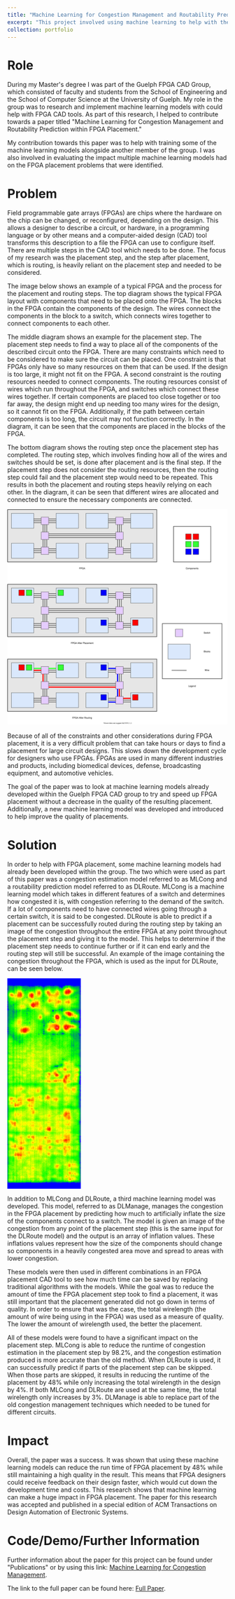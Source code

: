 ```yaml
---
title: "Machine Learning for Congestion Management and Routability Prediction within FPGA Placement"
excerpt: "This project involved using machine learning to help with the FPGA placement problem. <br/><img src=''>"
collection: portfolio
---
```


Role
======
During my Master's degree I was part of the Guelph FPGA CAD Group, which consisted of faculty and students from the
School of Engineering and the School of Computer Science at the University of Guelph. My role in the group was to 
research and implement machine learning models with could help with FPGA CAD tools. As part of this research, I helped
to contribute towards a paper titled "Machine Learning for Congestion Management and Routability Prediction within
FPGA Placement."

My contribution towards this paper was to help with training some of the machine learning models alongside another 
member of the group. I was also involved in evaluating the impact multiple machine learning models had on the 
FPGA placement problems that were identified. 

Problem
======
Field programmable gate arrays (FPGAs) are chips where the hardware on the chip can be changed, or reconfigured, 
depending on the design. This allows a designer to describe a circuit, or hardware, in a programming language or by other means 
and a computer-aided design (CAD) tool transforms this description to a file the FPGA can use to configure itself.
There are multiple steps in the CAD tool which needs to be done. The focus of my research was the placement step, and
the step after placement, which is routing, is heavily reliant on the placement step and needed to be considered.

The image below shows an example of a typical FPGA and the process for the placement and routing steps. The top
diagram shows the typical FPGA layout with components that need to be placed onto the FPGA. The blocks in the
FPGA contain the components of the design. The wires connect the components in the block to a switch, which connects
wires together to connect components to each other. 

The middle diagram shows an example for the placement step. 
The placement step needs to find a way to place all of the components of the described circuit onto the FPGA. There are
many constraints which need to be considered to make sure the circuit can be placed. One constraint is that FPGAs only
have so many resources on them that can be used. If the design is too large, it might not fit on the FPGA. A second
constraint is the routing resources needed to connect components. The routing resources consist of wires which run throughout
the FPGA, and switches which connect these wires together. If certain components are placed too close together or too far 
away, the design might end up needing too many wires for the design, so it cannot fit on the FPGA. Additionally, if the
path between certain components is too long, the circuit may not function correctly. 
In the diagram, it can be seen that the components are placed in the blocks of the FPGA.

The bottom diagram shows the routing step once the placement step has completed. 
The routing step, which involves finding
how all of the wires and switches should be set, is done after placement and is the final step. If the placement step does not
consider the routing resources, then the routing step could fail and the placement step would need to be repeated. This 
results in both the placement and routing steps heavily relying on each other.
In the diagram, it can be seen that
different wires are allocated and connected to ensure the necessary components are connected.

<img src='/images/fpga_placement_routing.svg'>

Because of all of the constraints and other considerations during FPGA placement,
it is a very difficult problem that can take hours or days to find a placement for large circuit designs. This slows down
the development cycle for designers who use FPGAs. FPGAs are used in many different industries and products, including
biomedical devices, defense, broadcasting equipment, and automotive vehicles.

The goal of the paper was to look at machine learning models already developed within the Guelph FPGA CAD group to
try and speed up FPGA placement without a decrease in the quality of the resulting placement. Additionally, a new 
machine learning model was developed and introduced to help improve the quality of placements.

Solution
======
In order to help with FPGA placement, some machine learning models had already been developed within the group. The two
which were used as part of this paper was a congestion estimation model referred to as MLCong and
a routability prediction model referred to as DLRoute.
MLCong is a machine learning model which takes in different features of a switch and determines how congested it is,
with congestion referring to the demand of the switch. If a lot of components need to have connected wires going through
a certain switch, it is said to be congested.
DLRoute is able to predict if a placement can be successfully routed during the routing step by
taking an image of the congestion throughout the entire FPGA at any point throughout the placement step and 
giving it to the model. This helps to determine if the placement step needs to continue further or if it can end early 
and the routing step will still be successful. An example of the image containing the congestion throughout the 
FPGA, which is used as the input for DLRoute, can be seen below.

<img src='/images/fpga_cong_heatmap.jpg' align="middle">

In addition to MLCong and DLRoute, a third machine learning model was developed. This model, referred to as DLManage,
manages the congestion in the FPGA placement by predicting how much to artificially inflate the size of the components
connect to a switch. The model is given an image of the congestion from any point of the placement step (this is the same
input for the DLRoute model) and the output is an array of inflation values. These inflations values represent how the
size of the components should change so components in a heavily congested area move and spread to areas with lower congestion.

These models were then used in different combinations in an FPGA placement CAD tool to see how much time can be saved by
replacing traditional algorithms with the models. While the goal was to reduce the amount of time the FPGA placement step
took to find a placement, it was still important that the placement generated did not go down in terms of quality. In order
to ensure that was the case, the total wirelength (the amount of wire being using in the FPGA) was used as a measure of quality.
The lower the amount of wirelength used, the better the placement. 

All of these models were found to have a significant impact on the placement step. MLCong is able to reduce the runtime
of congestion estimation in the placement step by 98.2%, and the congestion estimation produced is more accurate than the old
method. When DLRoute is used, it can successfully predict if parts of the placement step can be skipped. When those parts are
skipped, it results in reducing the runtime of the placement by 48% while only increasing the total wirelength in the design by 4%.
If both MLCong and DLRoute are used at the same time, the total wirelength only increases by 3%. DLManage is able to replace
part of the old congestion management techniques which needed to be tuned for different circuits. 

Impact
======
Overall, the paper was a success. It was shown that using these machine learning models can reduce the run time of FPGA placement
by 48% while still maintaining a high quality in the result. This means that FPGA designers could receive feedback on their design
faster, which would cut down the development time and costs. This research shows that machine learning can make a huge impact
in FPGA placement. The paper for this research was accepted and published in a special edition of ACM Transactions on
Design Automation of Electronic Systems.

Code/Demo/Further Information
======
Further information about the paper for this project can be found under "Publications" or by using this link: 
[Machine Learning for Congestion Management](https://szentimh.github.io/publication/2020-08-01-ml-fpga-placement-todaes-number-1).

The link to the full paper can be found here: [Full Paper](https://dl.acm.org/doi/10.1145/3373269).


